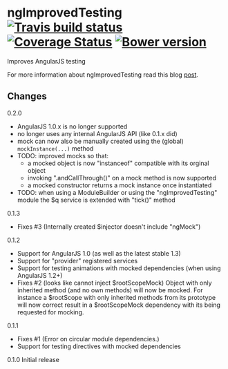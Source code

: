 # ngImprovedTesting &nbsp;[![Travis build status](https://travis-ci.org/evangalen/ng-improved-testing.png?branch=master)](https://travis-ci.org/evangalen/ng-improved-testing)&nbsp;[![Coverage Status](https://coveralls.io/repos/evangalen/ng-improved-testing/badge.png?branch=master)](https://coveralls.io/r/evangalen/ng-improved-testing?branch=master)&nbsp;[![Bower version](https://badge.fury.io/bo/ng-improved-testing.svg)](http://badge.fury.io/bo/ng-improved-testing)

Improves AngularJS testing

For more information about ngImprovedTesting read this blog [post](http://blog.jdriven.com/2014/07/ng-improved-testing-mock-testing-for-angularjs-made-easy/).

Changes
-------
0.2.0
  - AngularJS 1.0.x is no longer supported
  - no longer uses any internal AngularJS API (like 0.1.x did)
  - mock can now also be manually created using the (global) `mockInstance(...)` method
  - TODO: improved mocks so that:
     - a mocked object is now "instanceof" compatible with its orginal object
     - invoking ".andCallThrough()" on a mock method is now supported
     - a mocked constructor returns a mock instance once instantiated
  - TODO: when using a ModuleBuilder or using the "ngImprovedTesting" module the $q service is extended with "tick()" method

0.1.3
 - Fixes #3 (Internally created $injector doesn't include "ngMock")

0.1.2
 - Support for AngularJS 1.0 (as well as the latest stable 1.3)
 - Support for "provider" registered services
 - Support for testing animations with mocked dependencies (when using AngularJS 1.2+)
 - Fixes #2 (looks like cannot inject $rootScopeMock)
   Object with only inherited method (and no own methods) will now be mocked.
   For instance a $rootScope with only inherited methods from its prototype will now correct result in a $rootScopeMock
   dependency with its being requested for mocking.

0.1.1
 - Fixes #1 (Error on circular module dependencies.)
 - Support for testing directives with mocked dependencies

0.1.0 Initial release
